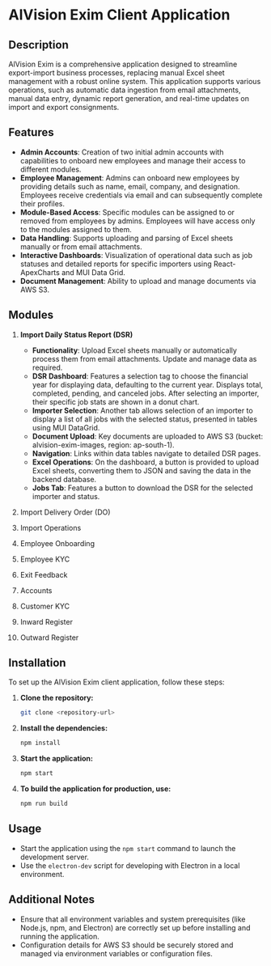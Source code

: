
# AlVision Exim Client Application

## Description

AlVision Exim is a comprehensive application designed to streamline export-import business processes, replacing manual Excel sheet management with a robust online system. This application supports various operations, such as automatic data ingestion from email attachments, manual data entry, dynamic report generation, and real-time updates on import and export consignments.

## Features

- **Admin Accounts**: Creation of two initial admin accounts with capabilities to onboard new employees and manage their access to different modules.
- **Employee Management**: Admins can onboard new employees by providing details such as name, email, company, and designation. Employees receive credentials via email and can subsequently complete their profiles.
- **Module-Based Access**: Specific modules can be assigned to or removed from employees by admins. Employees will have access only to the modules assigned to them.
- **Data Handling**: Supports uploading and parsing of Excel sheets manually or from email attachments.
- **Interactive Dashboards**: Visualization of operational data such as job statuses and detailed reports for specific importers using React-ApexCharts and MUI Data Grid.
- **Document Management**: Ability to upload and manage documents via AWS S3.

## Modules

1. **Import Daily Status Report (DSR)**
   - **Functionality**: Upload Excel sheets manually or automatically process them from email attachments. Update and manage data as required.
   - **DSR Dashboard**: Features a selection tag to choose the financial year for displaying data, defaulting to the current year. Displays total, completed, pending, and canceled jobs. After selecting an importer, their specific job stats are shown in a donut chart.
   - **Importer Selection**: Another tab allows selection of an importer to display a list of all jobs with the selected status, presented in tables using MUI DataGrid.
   - **Document Upload**: Key documents are uploaded to AWS S3 (bucket: alvision-exim-images, region: ap-south-1).
   - **Navigation**: Links within data tables navigate to detailed DSR pages.
   - **Excel Operations**: On the dashboard, a button is provided to upload Excel sheets, converting them to JSON and saving the data in the backend database.
   - **Jobs Tab**: Features a button to download the DSR for the selected importer and status.

2. Import Delivery Order (DO)
3. Import Operations
4. Employee Onboarding
5. Employee KYC
6. Exit Feedback
7. Accounts
8. Customer KYC
9. Inward Register
10. Outward Register

## Installation

To set up the AlVision Exim client application, follow these steps:

1. **Clone the repository:**
   ```bash
   git clone <repository-url>
   ```
2. **Install the dependencies:**
   ```bash
   npm install
   ```
3. **Start the application:**
   ```bash
   npm start
   ```
4. **To build the application for production, use:**
   ```bash
   npm run build
   ```

## Usage

- Start the application using the `npm start` command to launch the development server.
- Use the `electron-dev` script for developing with Electron in a local environment.

## Additional Notes

- Ensure that all environment variables and system prerequisites (like Node.js, npm, and Electron) are correctly set up before installing and running the application.
- Configuration details for AWS S3 should be securely stored and managed via environment variables or configuration files.
